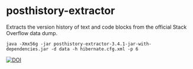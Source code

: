 # posthistory-extractor
Extracts the version history of text and code blocks from the official Stack Overflow data dump.

    java -Xmx56g -jar posthistory-extractor-3.4.1-jar-with-dependencies.jar -d data -h hibernate.cfg.xml -p 6

[![DOI](https://zenodo.org/badge/98211942.svg)](https://zenodo.org/badge/latestdoi/98211942)
